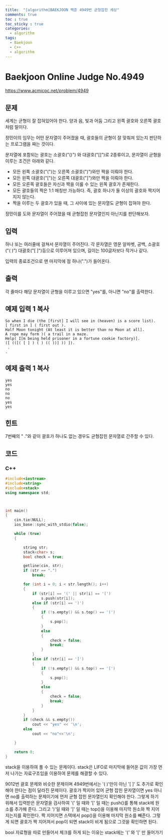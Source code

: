 ```yaml
---
title:  "[algorithm]BAEKJOON 백준 4949번 균형잡힌 세상"
comments: true
toc : true
toc_sticky : true
categories:
  - algorithm
tags:
  - Baekjoon
  - C++
  - algorithm
---
```


# Baekjoon Online Judge No.4949

<https://www.acmicpc.net/problem/4949>

## 문제

세계는 균형이 잘 잡혀있어야 한다. 양과 음, 빛과 어둠 그리고 왼쪽 괄호와 오른쪽 괄호처럼 말이다.

정민이의 임무는 어떤 문자열이 주어졌을 때, 괄호들의 균형이 잘 맞춰져 있는지 판단하는 프로그램을 짜는 것이다.

문자열에 포함되는 괄호는 소괄호("()") 와 대괄호("[]")로 2종류이고, 문자열이 균형을 이루는 조건은 아래와 같다.

- 모든 왼쪽 소괄호("(")는 오른쪽 소괄호(")")와만 짝을 이뤄야 한다.
- 모든 왼쪽 대괄호("[")는 오른쪽 대괄호("]")와만 짝을 이뤄야 한다.
- 모든 오른쪽 괄호들은 자신과 짝을 이룰 수 있는 왼쪽 괄호가 존재한다.
- 모든 괄호들의 짝은 1:1 매칭만 가능하다. 즉, 괄호 하나가 둘 이상의 괄호와 짝지어지지 않는다.
- 짝을 이루는 두 괄호가 있을 때, 그 사이에 있는 문자열도 균형이 잡혀야 한다.

정민이를 도와 문자열이 주어졌을 때 균형잡힌 문자열인지 아닌지를 판단해보자.

## 입력

하나 또는 여러줄에 걸쳐서 문자열이 주어진다. 각 문자열은 영문 알파벳, 공백, 소괄호("( )") 대괄호("[ ]")등으로 이루어져 있으며, 길이는 100글자보다 작거나 같다.

입력의 종료조건으로 맨 마지막에 점 하나(".")가 들어온다.

## 출력

각 줄마다 해당 문자열이 균형을 이루고 있으면 "yes"를, 아니면 "no"를 출력한다.

## 예제 입력 1 복사

```
So when I die (the [first] I will see in (heaven) is a score list).
[ first in ] ( first out ).
Half Moon tonight (At least it is better than no Moon at all].
A rope may form )( a trail in a maze.
Help( I[m being held prisoner in a fortune cookie factory)].
([ (([( [ ] ) ( ) (( ))] )) ]).
 .
.
```

## 예제 출력 1 복사

```
yes
yes
no
no
no
yes
yes
```

## 힌트

7번째의 " ."와 같이 괄호가 하나도 없는 경우도 균형잡힌 문자열로 간주할 수 있다.

## 코드	

### C++

```c++
#include<iostream>
#include<string>
#include<stack>
using namespace std;



int main()
{
	cin.tie(NULL);
	ios_base::sync_with_stdio(false);

	while (true)
	{

		string str;
		stack<char> s;
		bool check = true;

		getline(cin, str);
		if (str == ".")
			break;

		for (int i = 0; i < str.length(); i++)
		{
			if (str[i] == '(' || str[i] == '[')
				s.push(str[i]);
			else if (str[i] == ')')
			{
				if (!s.empty() && s.top() == '(')
				{
					s.pop();
				}
				else
				{
					check = false;
					break;
				}
			}
			else if (str[i] == ']')
			{
				if (!s.empty() && s.top() == '[')
				{
					s.pop();
				}
				else
				{
					check = false;
					break;
				}
			}
		}
		if (check && s.empty())
			cout << "yes" << '\n';
		else
			cout << "no"<<'\n';

	}

	return 0;
}
```

stack을 이용하여 풀 수 있는 문제이다. stack은 LIFO로 마지막에 들어온 값이 가장 먼저 나가는 자료구조임을 이용하여 문제를 해결할 수 있다.

9012번 괄호 문제와 비슷한 문제이며 4949번에서는 '( )'만이 아닌 '[ ]' 도 추가로 확인해야 한다는 점이 달라진 문제이다. 괄호가 짝지어 있어 균형 잡힌 문자열이면 yes 아니면 no를 출력하는 문제이기에 먼저 균형 잡힌 문자열인지 확인해야 한다. 그렇게 하기 위해서 입력받은 문자열을 검사하여 '(' 일 때와 '[' 일 때는 push()를 통해 stack에 원소를 추가해 준다. 그리고 ')'일 때와 ']' 일 때는 top()을 이용해 마지막 원소와 짝 지어지는지를 확인한다. 짝 지어지면 스택에서 pop()을 이용해 마지막 원소를 빼준다. 그렇게 되면 괄호가 짝 지어져서 pop이 되면 stack이 비게 됨으로 그것을 확인하면 된다.

bool 자료형을 따로 만들어서 체크를 하게 되는 이유는 stack에는 '(' 와 '[' 만 들어가기